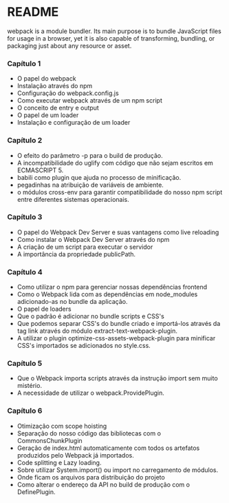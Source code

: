 # README #
webpack is a module bundler. Its main purpose is to bundle JavaScript files for usage in a browser, yet it is also capable of transforming, bundling, or packaging just about any resource or asset.

### Capítulo 1 ###
* O papel do webpack
* Instalação através do npm
* Configuração do webpack.config.js
* Como executar webpack através de um npm script
* O conceito de entry e output
* O papel de um loader
* Instalação e configuração de um loader

### Capítulo 2 ###
* O efeito do parâmetro -p para o build de produção.
* A incompatibilidade do uglify com código que não sejam escritos em ECMASCRIPT 5.
* babili como plugin que ajuda no processo de minificação.
* pegadinhas na atribuição de variáveis de ambiente.
* o módulos cross-env para garantir compatibilidade do nosso npm script entre diferentes sistemas operacionais.

### Capítulo 3 ###
* O papel do Webpack Dev Server e suas vantagens como live reloading
* Como instalar o Webpack Dev Server através do npm
* A criação de um script para executar o servidor
* A importância da propriedade publicPath.

### Capítulo 4 ###
* Como utilizar o npm para gerenciar nossas dependências frontend
* Como o Webpack lida com as dependências em node_modules adicionado-as no bundle da aplicação.
* O papel de loaders
* Que o padrão é adicionar no bundle scripts e CSS's
* Que podemos separar CSS's do bundle criado e importá-los através da tag link através do módulo extract-text-webpack-plugin.
* A utilizar o plugin optimize-css-assets-webpack-plugin para minificar CSS's importados se adicionados no style.css.

### Capítulo 5 ###
* Que o Webpack importa scripts através da instrução import sem muito mistério.
* A necessidade de utilizar o webpack.ProvidePlugin.

### Capítulo 6 ###
* Otimização com scope hoisting
* Separação do nosso código das bibliotecas com o CommonsChunkPlugin
* Geração de index.html automaticamente com todos os artefatos produzidos pelo Webpack já importados.
* Code splitting e Lazy loading.
* Sobre utilizar System.import() ou import no carregamento de módulos.
* Onde ficam os arquivos para distribuição do projeto
* Como alterar o endereço da API no build de produção com o DefinePlugin.